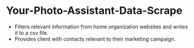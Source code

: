# Your-Photo-Assistant-Data-Scrape
- Filters relevant information from home organization websites and writes it to a csv file. 
- Provides client with contacts relevant to their marketing campaign.
